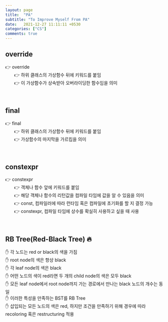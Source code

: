 ```yaml
---
layout: page
title:  "PA"
subtitle: "To Improve Myself From PA"
date:   2021-12-27 11:11:11 +0530
categories: ["CS"]
comments: true
---
```

## override
👉 override  
　　👉 하위 클래스의 가상함수 뒤에 키워드를 붙임  
　　👉 이 가상함수가 상속받아 오버라이딩한 함수임을 의미  

<br>

## final
👉 final  
　　👉 하위 클래스의 가상함수 뒤에 키워드를 붙임  
　　👉 가상함수의 마지막을 가르킴을 의미  

<br>

## constexpr
👉 constexpr  
　　👉 객체나 함수 앞에 키워드를 붙임  
　　👉 해당 객체나 함수의 리턴값을 컴파일 타임에 값을 알 수 있음을 의미    
　　👉 const, 컴파일러에 따라 런타임 혹은 컴파일에 초기화를 할 지 결정 가능  
　　👉 constexpr, 컴파일 타임에 상수를 확실히 사용하고 싶을 때 사용  

<br>

## RB Tree(Red-Black Tree) 🔥
✋ 각 노드는 red or black의 색을 가짐  
✋ root node의 색은 항상 black  
✋ 각 leaf node의 색은 black  
✋ 어떤 노드의 색이 red라면 두 개의 child node의 색은 모두 black  
✋ 모든 leaf node에서 root node까지 가는 경로에서 만나는 black 노드의 개수는 동일  
✋ 이러한 특성을 만족하는 BST를 RB Tree  
✋ 삽입되는 모든 노드의 색은 red, 하지만 조건을 만족하기 위해 경우에 따라 recoloring 혹은 restructuring 적용  

<br>
<br>

<script src="https://utteranc.es/client.js"
        repo="DCherish/DCherish.github.io"
        issue-term="pathname"
        theme="boxy-light"
        crossorigin="anonymous"
        async>
</script>

[Link1]: https://velog.io/@underlier12/C-03-%EC%83%9D%EC%84%B1%EC%9E%90%EC%99%80-%EC%86%8C%EB%A9%B8%EC%9E%90
[Link2]: https://parksh86.tistory.com/35?category=660881
[Link3]: https://modoocode.com/211
[Link4]: https://hwan-shell.tistory.com/211
